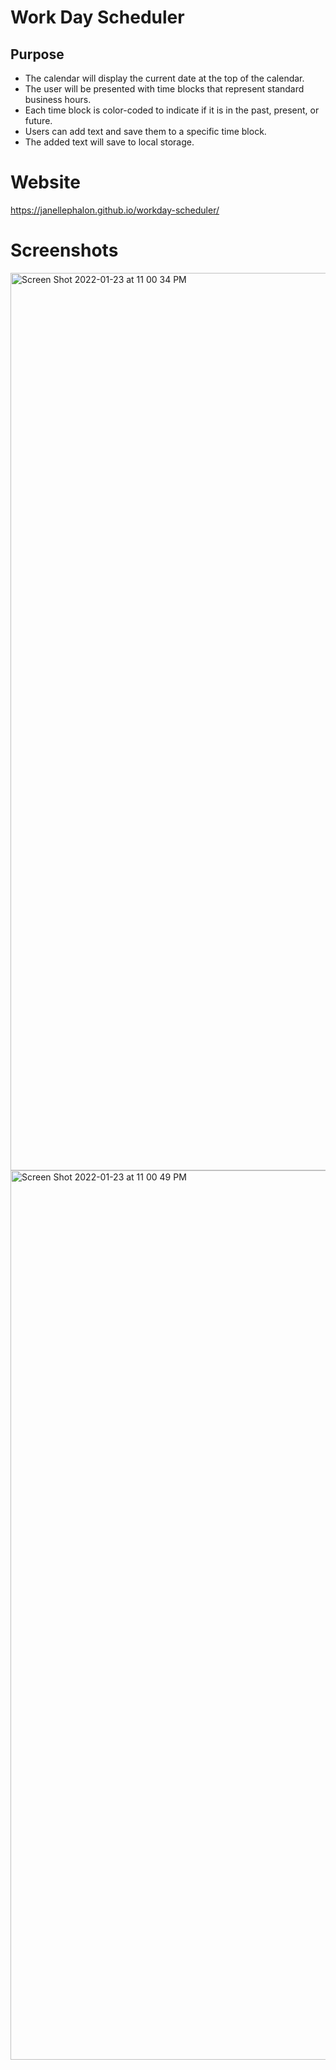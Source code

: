 # Work Day Scheduler

## Purpose 
* The calendar will display the current date at the top of the calendar. 
* The user will be presented with time blocks that represent standard business hours. 
* Each time block is color-coded to indicate if it is in the past, present, or future. 
* Users can add text and save them to a specific time block.
* The added text will save to local storage. 

# Website 
https://janellephalon.github.io/workday-scheduler/

# Screenshots
<img width="1436" alt="Screen Shot 2022-01-23 at 11 00 34 PM" src="https://user-images.githubusercontent.com/95178236/150720348-7140b9b4-a41e-459c-8766-f60489dae350.png">
<img width="1423" alt="Screen Shot 2022-01-23 at 11 00 49 PM" src="https://user-images.githubusercontent.com/95178236/150720349-c37660a6-2b92-4cb0-b194-32ee86680e9a.png">
